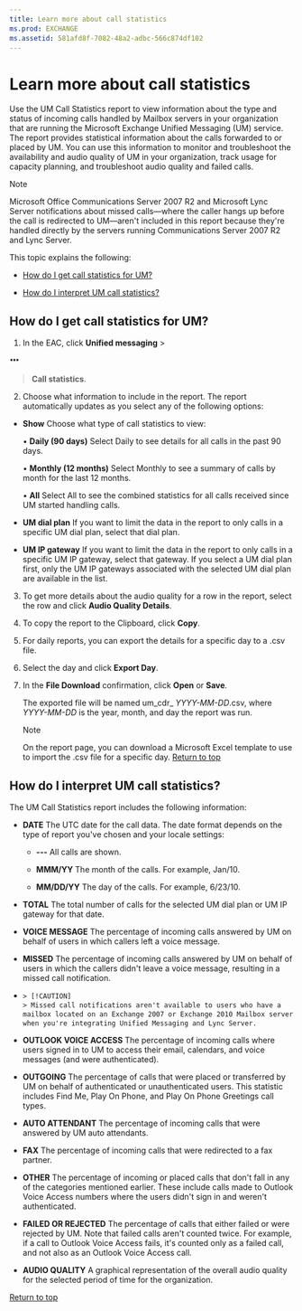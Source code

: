 ```yaml
---
title: Learn more about call statistics
ms.prod: EXCHANGE
ms.assetid: 581afd8f-7082-48a2-adbc-566c874df102
---
```



# Learn more about call statistics

Use the UM Call Statistics report to view information about the type and status of incoming calls handled by Mailbox servers in your organization that are running the Microsoft Exchange Unified Messaging (UM) service. The report provides statistical information about the calls forwarded to or placed by UM. You can use this information to monitor and troubleshoot the availability and audio quality of UM in your organization, track usage for capacity planning, and troubleshoot audio quality and failed calls. 
  
    
    


> [!NOTE]
> Microsoft Office Communications Server 2007 R2 and Microsoft Lync Server notifications about missed calls—where the caller hangs up before the call is redirected to UM—aren't included in this report because they're handled directly by the servers running Communications Server 2007 R2 and Lync Server. 
  
    
    

This topic explains the following:
-  [How do I get call statistics for UM?](#howto)
    
  
-  [How do I interpret UM call statistics?](#interpret)
    
  

## How do I get call statistics for UM?
<a name="howto"> </a>


1. In the EAC, click **Unified messaging** >
  
    
    
![More Options icon](images/ITPro_EAC_MoreOptionsIcon.png)
  
    
    
 > **Call statistics**.
    
  
2. Choose what information to include in the report. The report automatically updates as you select any of the following options:
    
  - **Show** Choose what type of call statistics to view:
    
    • **Daily (90 days)** Select Daily to see details for all calls in the past 90 days.
    
    • **Monthly (12 months)** Select Monthly to see a summary of calls by month for the last 12 months.
    
    • **All** Select All to see the combined statistics for all calls received since UM started handling calls.
    
  
  - **UM dial plan** If you want to limit the data in the report to only calls in a specific UM dial plan, select that dial plan.
    
  
  - **UM IP gateway** If you want to limit the data in the report to only calls in a specific UM IP gateway, select that gateway. If you select a UM dial plan first, only the UM IP gateways associated with the selected UM dial plan are available in the list.
    
  
3. To get more details about the audio quality for a row in the report, select the row and click **Audio Quality Details**. 
    
  
4. To copy the report to the Clipboard, click **Copy**.
    
  
5. For daily reports, you can export the details for a specific day to a .csv file.
    
1. Select the day and click **Export Day**.
    
  
2. In the **File Download** confirmation, click **Open** or **Save**.
    
  

    The exported file will be named um_cdr_ _YYYY-MM-DD_.csv, where  _YYYY-MM-DD_ is the year, month, and day the report was run.
    
    > [!NOTE]
      > On the report page, you can download a Microsoft Excel template to use to import the .csv file for a specific day. 
 [Return to top](#Introduction)
  
    
    

## How do I interpret UM call statistics?
<a name="interpret"> </a>

The UM Call Statistics report includes the following information:
  
    
    

- **DATE** The UTC date for the call data. The date format depends on the type of report you've chosen and your locale settings:
    
  - **---** All calls are shown.
    
  
  - **MMM/YY** The month of the calls. For example, Jan/10.
    
  
  - **MM/DD/YY** The day of the calls. For example, 6/23/10.
    
  
- **TOTAL** The total number of calls for the selected UM dial plan or UM IP gateway for that date.
    
  
- **VOICE MESSAGE** The percentage of incoming calls answered by UM on behalf of users in which callers left a voice message.
    
  
- **MISSED** The percentage of incoming calls answered by UM on behalf of users in which the callers didn't leave a voice message, resulting in a missed call notification.
    
  
-     > [!CAUTION]
      > Missed call notifications aren't available to users who have a mailbox located on an Exchange 2007 or Exchange 2010 Mailbox server when you're integrating Unified Messaging and Lync Server. 
- **OUTLOOK VOICE ACCESS** The percentage of incoming calls where users signed in to UM to access their email, calendars, and voice messages (and were authenticated).
    
  
- **OUTGOING** The percentage of calls that were placed or transferred by UM on behalf of authenticated or unauthenticated users. This statistic includes Find Me, Play On Phone, and Play On Phone Greetings call types.
    
  
- **AUTO ATTENDANT** The percentage of incoming calls that were answered by UM auto attendants.
    
  
- **FAX** The percentage of incoming calls that were redirected to a fax partner.
    
  
- **OTHER** The percentage of incoming or placed calls that don't fall in any of the categories mentioned earlier. These include calls made to Outlook Voice Access numbers where the users didn't sign in and weren't authenticated.
    
  
- **FAILED OR REJECTED** The percentage of calls that either failed or were rejected by UM. Note that failed calls aren't counted twice. For example, if a call to Outlook Voice Access fails, it's counted only as a failed call, and not also as an Outlook Voice Access call.
    
  
- **AUDIO QUALITY** A graphical representation of the overall audio quality for the selected period of time for the organization.
    
  
 [Return to top](#Introduction)
  
    
    

